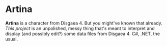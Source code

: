 Artina
======
__Artina__ is a character from Disgaea 4. But you might've known that already. _This project_ is an unpolished, messy thing that's meant to interpret and display (and possibly edit?) some data files from Disgaea 4. C#, .NET, the usual.
